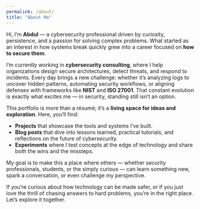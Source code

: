 ```yaml
---
permalink: /about/
title: "About Me"
---
```

Hi, I’m **Abdul** — a cybersecurity professional driven by curiosity, persistence, and a passion for solving complex problems. What started as an interest in how systems break quickly grew into a career focused on **how to secure them**.  

I’m currently working in **cybersecurity consulting**, where I help organizations design secure architectures, detect threats, and respond to incidents. Every day brings a new challenge: whether it’s analyzing logs to uncover hidden patterns, automating security workflows, or aligning defenses with frameworks like **NIST** and **ISO 27001**. That constant evolution is exactly what excites me — in security, standing still isn’t an option.  

This portfolio is more than a résumé; it’s a **living space for ideas and exploration**. Here, you’ll find:  

- **Projects** that showcase the tools and systems I’ve built.  
- **Blog posts** that dive into lessons learned, practical tutorials, and reflections on the future of cybersecurity.  
- **Experiments** where I test concepts at the edge of technology and share both the wins and the missteps.  

My goal is to make this a place where others — whether security professionals, students, or the simply curious — can learn something new, spark a conversation, or even challenge my perspective.  

If you’re curious about how technology can be made safer, or if you just love the thrill of chasing answers to hard problems, you’re in the right place. Let’s explore it together.  
